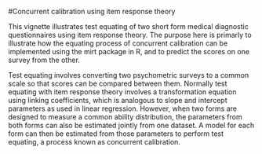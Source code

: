 #Concurrent calibration using item response theory

This vignette illustrates test equating of two short form medical diagnostic questionnaires using item response theory. The purpose here is primarly to illustrate how the equating process of concurrent calibration can be implemented using the mirt package in R, and to predict the scores on one survey from the other.

Test equating involves converting two psychometric surveys to a common scale so that scores can be compared between them. Normally test equating with item response theory involves a transformation equation using linking coefficients, which is analogous to slope and intercept parameters as used in linear regression. However, when two forms are designed to measure a common ability distribution, the parameters from both forms can also be estimated jointly from one dataset. A model for each form can then be estimated from those parameters to perform test equating, a process known as concurrent calibration.
